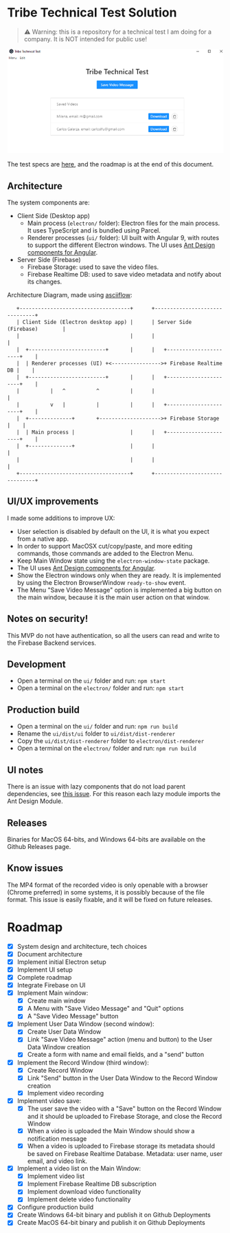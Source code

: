 # Tribe Technical Test Solution

> :warning: Warning: this is a repository for a technical test I am doing for a company. It is NOT intended for public use!

![app screenshot](app-screenshot.png)

The test specs are [here](Test.md), and the roadmap is at the end of this document.

## Architecture

The system components are:

- Client Side (Desktop app)
  - Main process (`electron/` folder): Electron files for the main process. It uses TypeScript and is bundled using Parcel.
  - Renderer processes (`ui/` folder): UI built with Angular 9, with routes to support the different Electron windows. The UI uses [Ant Design components for Angular](https://ng.ant.design/).
- Server Side (Firebase)
  - Firebase Storage: used to save the video files.
  - Firebase Realtime DB: used to save video metadata and notify about its changes.

Architecture Diagram, made using [asciiflow](http://asciiflow.com/):

```
   +------------------------------------+      +-------------------------------+
   | Client Side (Electron desktop app) |      | Server Side (Firebase)        |
   |                                    |      |                               |
   |  +-------------------------+       |      |   +----------------------+    |
   |  | Renderer processes (UI) +<---------------->+ Firebase Realtime DB |    |
   |  +-------------------------+       |      |   +----------------------+    |
   |          |   ^          ^          |      |                               |
   |          v   |          |          |      |   +----------------------+    |
   |  +--------------+       +-------------------->+ Firebase Storage     |    |
   |  | Main process |                  |      |   +----------------------+    |
   |  +--------------+                  |      |                               |
   |                                    |      |                               |
   +------------------------------------+      +-------------------------------+
```

## UI/UX improvements

I made some additions to improve UX:

- User selection is disabled by default on the UI, it is what you expect from a native app.
- In order to support MacOSX cut/copy/paste, and more editing commands, those commands are added to the Electron Menu.
- Keep Main Window state using the `electron-window-state` package.
- The UI uses [Ant Design components for Angular](https://ng.ant.design/).
- Show the Electron windows only when they are ready. It is implemented by using the Electron BrowserWindow `ready-to-show` event.
- The Menu "Save Video Message" option is implemented a big button on the main window, because it is the main user action on that window.

## Notes on security!

This MVP do not have authentication, so all the users can read and write to the Firebase Backend services.

## Development

- Open a terminal on the `ui/` folder and run: `npm start`
- Open a terminal on the `electron/` folder and run: `npm start`

## Production build

- Open a terminal on the `ui/` folder and run: `npm run build`
- Rename the `ui/dist/ui` folder to `ui/dist/dist-renderer`
- Copy the `ui/dist/dist-renderer` folder to `electron/dist-renderer`
- Open a terminal on the `electron/` folder and run: `npm run build`

## UI notes

There is an issue with lazy components that do not load parent dependencies, see [this issue](https://github.com/angular/angular/issues/36193). For this reason each lazy module imports the Ant Design Module.

## Releases

Binaries for MacOS 64-bits, and Windows 64-bits are available on the Github Releases page.

## Know issues

The MP4 format of the recorded video is only openable with a browser (Chrome preferred) in some systems, it is possibly because of the file format. This issue is easily fixable, and it will be fixed on future releases.

# Roadmap

- [x] System design and architecture, tech choices
- [x] Document architecture
- [x] Implement initial Electron setup
- [x] Implement UI setup
- [x] Complete roadmap
- [x] Integrate Firebase on UI
- [x] Implement Main window:
  - [x] Create main window
  - [x] A Menu with "Save Video Message" and "Quit" options
  - [x] A "Save Video Message" button
- [x] Implement User Data Window (second window):
  - [x] Create User Data Window
  - [x] Link "Save Video Message" action (menu and button) to the User Data Window creation
  - [x] Create a form with name and email fields, and a "send" button
- [x] Implement the Record Window (third window):
  - [x] Create Record Window
  - [x] Link "Send" button in the User Data Window to the Record Window creation
  - [x] Implement video recording
- [x] Implement video save:
  - [x] The user save the video with a "Save" button on the Record Window and it should be uploaded to Firebase Storage, and close the Record Window
  - [x] When a video is uploaded the Main Window should show a notification message
  - [x] When a video is uploaded to Firebase storage its metadata should be saved on Firebase Realtime Database. Metadata: user name, user email, and video link.
- [x] Implement a video list on the Main Window:
  - [x] Implement video list
  - [x] Implement Firebase Realtime DB subscription
  - [x] Implement download video functionality
  - [x] Implement delete video functionality
- [x] Configure production build
- [x] Create Windows 64-bit binary and publish it on Github Deployments
- [x] Create MacOS 64-bit binary and publish it on Github Deployments
